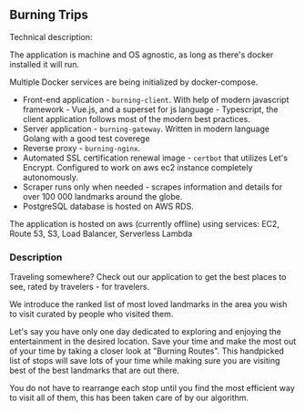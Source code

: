 ## Burning Trips

Technical description:

The application is machine and OS agnostic, as long as there's docker installed it will run.

Multiple Docker services are being initialized by docker-compose.

- Front-end application - `burning-client`. With help  of modern javascript framework - Vue.js, and a superset for js language - Typescript, the client application follows most of the modern best practices.
- Server application - `burning-gateway`. Written in modern language Golang with a good test coverege
- Reverse proxy - `burning-nginx`. 
- Automated SSL certification renewal image - `certbot` that utilizes Let's Encrypt. Configured to work on aws ec2 instance completely autonomously.
- Scraper runs only when needed - scrapes information and details for over 100 000 landmarks around the globe.
- PostgreSQL database is hosted on AWS RDS.

The application is hosted on aws (currently offline) using services: EC2, Route 53, S3, Load Balancer, Serverless Lambda

### Description

Traveling somewhere? Check out our application to get the best places to see, rated by travelers - for travelers.

We introduce the ranked list of most loved landmarks in the area you wish to visit curated by people who visited them.

Let's say you have only one day dedicated to exploring and enjoying the entertainment in the desired location. Save your time and make the most out of your time by taking a closer look at "Burning Routes".
This handpicked list of stops will save lots of your time while making sure you are visiting best of the best landmarks that are out there.

You do not have to rearrange each stop until you find the most efficient way to visit all of them, this has been taken care of by our algorithm.

